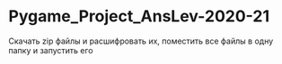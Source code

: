 # Pygame_Project_AnsLev-2020-21
Скачать zip файлы и расшифровать их, поместить все файлы в одну папку и запустить его
